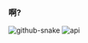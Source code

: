### 啊?

<picture>
  <source media="prefers-color-scheme: dark" srcset="https://final0i00000000a7.github.io/Final0i00000000a7/github-contribution-grid-snake-dark.svg"/>
  <source media="prefers-color-scheme: light" srcset="https://final0i00000000a7.github.io/Final0i00000000a7/github-contribution-grid-snake.svg"/>
  <img alt="github-snake" src="https://final0i00000000a7.github.io/Final0i00000000a7/github-contribution-grid-snake.svg" />
</picture>

<picture>
  <source media="(prefers-color-scheme: dark)" srcset="https://github-stats.ubrong.com/api?username=Final0i00000000a7&show_icons=true&theme=tokyonight" />
  <source media="(prefers-color-scheme: light)" srcset="https://github-stats.ubrong.com/api?username=Final0i00000000a7&show_icons=true" />
  <img alt="api" src="https://github-stats.ubrong.com/api?username=Final0i00000000a7&show_icons=true" />
<picture/>

